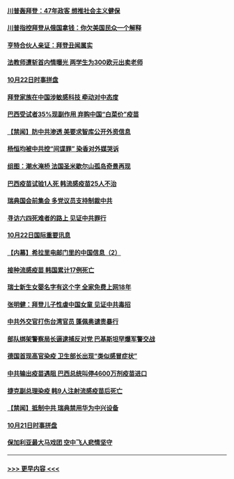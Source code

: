 #### [川普轰拜登：47年政客 想推社会主义健保](../pages/prog202/a102969552.md?t=10231151) 
#### [川普指控拜登从俄国拿钱：你欠美国民众一个解释](../pages/prog202/a102969519.md?t=10231151) 
#### [亨特合伙人亲证：拜登丑闻属实](../pages/prog202/a102969499.md?t=10231151) 
#### [法教师遭斩首内情曝光 两学生为300欧元出卖老师](../pages/prog202/a102969373.md?t=10231151) 
#### [10月22日时事拼盘](../pages/prog202/a102969352.md?t=10231151) 
#### [拜登家族在中国涉敏感科技 牵动对中态度](../pages/prog202/a102969302.md?t=10231151) 
#### [巴西受试者35%现副作用 弃购中国“白菜价”疫苗](../pages/prog202/a102969254.md?t=10231151) 
#### [【禁闻】防中共渗透 美要求智库公开外资信息](../pages/prog202/a102969291.md?t=10231151) 
#### [杨恒均被中共控“间谍罪” 染香对外媒哭诉](../pages/prog202/a102969190.md?t=10231151) 
#### [组图：潮水淹桥 法国圣米歇尔山孤岛奇景再现](../pages/prog202/a102969099.md?t=10231151) 
#### [巴西疫苗试验1人死 韩流感疫苗25人不治](../pages/prog202/a102969172.md?t=10231151) 
#### [瑞典国会前集会 多党议员支持制裁中共](../pages/prog202/a102969147.md?t=10231151) 
#### [寻访六四死难者的路上 见证中共罪行](../pages/prog202/a102968976.md?t=10231151) 
#### [10月22日国际重要讯息](../pages/prog202/a102968967.md?t=10231151) 
#### [【内幕】希拉里电邮门里的中国信息（2）](../pages/prog202/a102968934.md?t=10231151) 
#### [接种流感疫苗 韩国累计17例死亡](../pages/prog202/a102968847.md?t=10231151) 
#### [瑞士新生女婴名字有这个字 全家免费上网18年](../pages/prog202/a102968817.md?t=10231151) 
#### [张明健：拜登儿子性虐中国女童 见证中共毒招](../pages/prog202/a102968769.md?t=10231151) 
#### [中共外交官打伤台湾官员 蓬佩奥谴责暴行](../pages/prog202/a102968732.md?t=10231151) 
#### [部队绑架警察局长逼逮捕反对党 巴基斯坦罕爆军警交战](../pages/prog202/a102968713.md?t=10231151) 
#### [德国首现高官染疫 卫生部长出现“类似感冒症状”](../pages/prog202/a102968688.md?t=10231151) 
#### [中共输出疫苗遇阻  巴西总统叫停4600万剂疫苗进口](../pages/prog202/a102968528.md?t=10231151) 
#### [捷克副总理染疫 韩9人注射流感疫苗后死亡](../pages/prog202/a102968410.md?t=10231151) 
#### [【禁闻】抵制中共 瑞典禁用华为中兴设备](../pages/prog202/a102968588.md?t=10231151) 
#### [10月21日时事拼盘](../pages/prog202/a102968566.md?t=10231151) 
#### [保加利亚最大马戏团 空中飞人悲情坚守](../pages/prog202/a102968525.md?t=10231151) 

----
#### [ >>> 更早内容 <<< ](../indexes/prog202-earlier.md)
